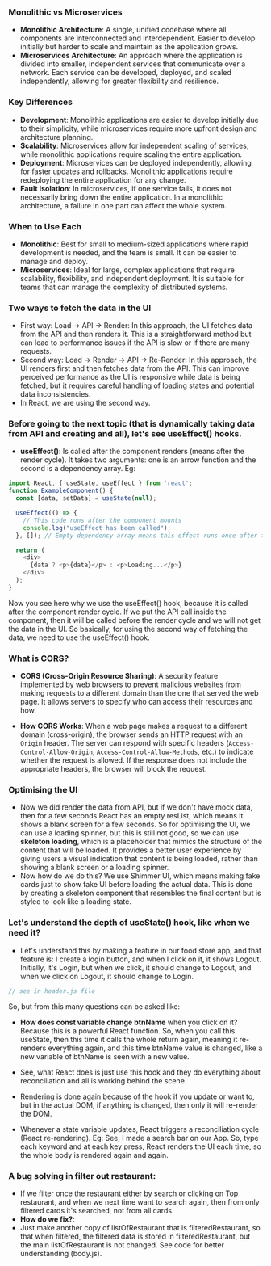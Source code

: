 ### Monolithic vs Microservices
- **Monolithic Architecture**: A single, unified codebase where all components are interconnected and interdependent. Easier to develop initially but harder to scale and maintain as the application grows.
- **Microservices Architecture**: An approach where the application is divided into smaller, independent services that communicate over a network. Each service can be developed, deployed, and scaled independently, allowing for greater flexibility and resilience.

### Key Differences
- **Development**: Monolithic applications are easier to develop initially due to their simplicity, while microservices require more upfront design and architecture planning.
- **Scalability**: Microservices allow for independent scaling of services, while monolithic applications require scaling the entire application.
- **Deployment**: Microservices can be deployed independently, allowing for faster updates and rollbacks. Monolithic applications require redeploying the entire application for any change.
- **Fault Isolation**: In microservices, if one service fails, it does not necessarily bring down the entire application. In a monolithic architecture, a failure in one part can affect the whole system.

### When to Use Each
- **Monolithic**: Best for small to medium-sized applications where rapid development is needed, and the team is small. It can be easier to manage and deploy.
- **Microservices**: Ideal for large, complex applications that require scalability, flexibility, and independent deployment. It is suitable for teams that can manage the complexity of distributed systems.

### Two ways to fetch the data in the UI
- First way: Load -> API -> Render: In this approach, the UI fetches data from the API and then renders it. This is a straightforward method but can lead to performance issues if the API is slow or if there are many requests.
- Second way: Load -> Render -> API -> Re-Render: In this approach, the UI renders first and then fetches data from the API. This can improve perceived performance as the UI is responsive while data is being fetched, but it requires careful handling of loading states and potential data inconsistencies.
- In React, we are using the second way.

### Before going to the next topic (that is dynamically taking data from API and creating and all), let's see useEffect() hooks.
- **useEffect()**: Is called after the component renders (means after the render cycle). It takes two arguments: one is an arrow function and the second is a dependency array.
Eg:
```javascript
import React, { useState, useEffect } from 'react';
function ExampleComponent() {
  const [data, setData] = useState(null);

  useEffect(() => {
    // This code runs after the component mounts
    console.log("useEffect has been called");
  }, []); // Empty dependency array means this effect runs once after the initial render

  return (  
    <div>
      {data ? <p>{data}</p> : <p>Loading...</p>}
    </div>
  );
}
```
Now you see here why we use the useEffect() hook, because it is called after the component render cycle. If we put the API call inside the component, then it will be called before the render cycle and we will not get the data in the UI.
So basically, for using the second way of fetching the data, we need to use the useEffect() hook.

### What is CORS?
- **CORS (Cross-Origin Resource Sharing)**: A security feature implemented by web browsers to prevent malicious websites from making requests to a different domain than the one that served the web page. It allows servers to specify who can access their resources and how.

- **How CORS Works**: When a web page makes a request to a different domain (cross-origin), the browser sends an HTTP request with an `Origin` header. The server can respond with specific headers (`Access-Control-Allow-Origin`, `Access-Control-Allow-Methods`, etc.) to indicate whether the request is allowed. If the response does not include the appropriate headers, the browser will block the request.

### Optimising the UI
- Now we did render the data from API, but if we don't have mock data, then for a few seconds React has an empty resList, which means it shows a blank screen for a few seconds. So for optimising the UI, we can use a loading spinner, but this is still not good, so we can use **skeleton loading**, which is a placeholder that mimics the structure of the content that will be loaded. It provides a better user experience by giving users a visual indication that content is being loaded, rather than showing a blank screen or a loading spinner.
- Now how do we do this? We use Shimmer UI, which means making fake cards just to show fake UI before loading the actual data. This is done by creating a skeleton component that resembles the final content but is styled to look like a loading state.

### Let's understand the depth of useState() hook, like when we need it?
- Let's understand this by making a feature in our food store app, and that feature is: I create a login button, and when I click on it, it shows Logout. Initially, it's Login, but when we click, it should change to Logout, and when we click on Logout, it should change to Login.
```javascript
// see in header.js file
```
So, but from this many questions can be asked like:
- **How does const variable change btnName** when you click on it? Because this is a powerful React function. So, when you call this useState, then this time it calls the whole return again, meaning it re-renders everything again, and this time btnName value is changed, like a new variable of btnName is seen with a new value.
- See, what React does is just use this hook and they do everything about reconciliation and all is working behind the scene.

- Rendering is done again because of the hook if you update or want to, but in the actual DOM, if anything is changed, then only it will re-render the DOM.

- Whenever a state variable updates, React triggers a reconciliation cycle (React re-rendering).
Eg: See, I made a search bar on our App. So, type each keyword and at each key press, React renders the UI each time, so the whole body is rendered again and again.

### A bug solving in filter out restaurant:
- If we filter once the restaurant either by search or clicking on Top restaurant, and when we next time want to search again, then from only filtered cards it's searched, not from all cards.
- **How do we fix?**:
- Just make another copy of listOfRestaurant that is filteredRestaurant, so that when filtered, the filtered data is stored in filteredRestaurant, but the main listOfRestaurant is not changed. See code for better understanding (body.js).